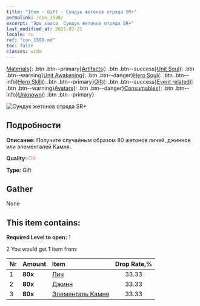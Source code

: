 ```yaml
---
title: "Item - Gift - Сундук жетонов отряда SR+"
permalink: /con_1598/
excerpt: "Эра хаоса  Сундук жетонов отряда SR+"
last_modified_at: 2021-07-21
locale: ru
ref: "con_1598.md"
toc: false
classes: wide
---
```

 [Materials](/ItemsRU/){: .btn .btn--primary}[Artifacts](/ItemsRU/Artifacts/){: .btn .btn--success}[Unit Soul](/ItemsRU/UnitSoul/){: .btn .btn--warning}[Unit Awakening](/ItemsRU/UnitAwakening/){: .btn .btn--danger}[Hero Soul](/ItemsRU/HeroSoul/){: .btn .btn--info}[Hero Skill](/ItemsRU/HeroSkill/){: .btn .btn--primary}[Gift](/ItemsRU/Gift/){: .btn .btn--success}[Event related](/ItemsRU/Events/){: .btn .btn--warning}[Avatars](/ItemsRU/Avatars/){: .btn .btn--danger}[Consumables](/ItemsRU/Consumables/){: .btn .btn--info}[Unknown](/ItemsRU/Unknown/){: .btn .btn--primary}

 ![Сундук жетонов отряда SR+](/images/t/i_907210.png)

## Подробности
 **Описание:** Получите случайным образом 80 жетонов личей, джиннов или элементалей Камня.

 **Quality:** <span style="color: #DA70D6">OK</span>

 **Type:** Gift

## Gather

  None

## This item contains:

 **Required Level to open:** 1

 2 You would get **1** item  from:

  | Nr | Amount |     Item    | Drop Rate,% |
  |:---|:-------|:------------|:---------:|
  | 1 |  **80x** | [Лич](/ItemsRU/unt_212/) | 33.33 | 
  | 2 |  **80x** | [Джинн](/ItemsRU/unt_239/) | 33.33 | 
  | 3 |  **80x** | [Элементаль Камня](/ItemsRU/unt_266/) | 33.33 | 
